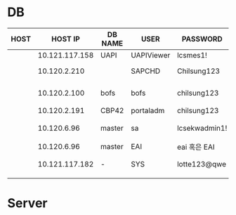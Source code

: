 # DB
| HOST | HOST IP        | DB NAME | USER       | PASSWORD      | DESCRIPTION            |
| ---- | -------------- | ------- | ---------- | ------------- | ---------------------- |
|      | 10.121.117.158 | UAPI    | UAPIViewer | lcsmes1!      |                        |
|      | 10.120.2.210   |         | SAPCHD     | Chilsung123   | BW HANA prod           |
|      | 10.120.2.100   | bofs    | bofs       | chilsung123   | 백오피스 DB (OOS 활용) |
|      | 10.120.2.191   | CBP42   | portaladm  | chilsung123   | BO postgresql                       |
|      | 10.120.6.96    | master  | sa         | lcsekwadmin1! | LCWARE(알림톡)                       |
|      | 10.120.6.96    | master  | EAI        | eai 혹은 EAI  | EAI                       |
|      | 10.121.117.182 | -       | SYS        | lotte123@qwe  |안성공장 시계열DB                        |
|      |                |         |            |               |                        |

# Server